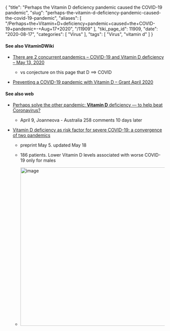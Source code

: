 {
    "title": "Perhaps the Vitamin D deficiency pandemic caused the COVID-19 pandemic",
    "slug": "perhaps-the-vitamin-d-deficiency-pandemic-caused-the-covid-19-pandemic",
    "aliases": [
        "/Perhaps+the+Vitamin+D+deficiency+pandemic+caused+the+COVID-19+pandemic+-+Aug+17+2020",
        "/11909"
    ],
    "tiki_page_id": 11909,
    "date": "2020-08-17",
    "categories": [
        "Virus"
    ],
    "tags": [
        "Virus",
        "vitamin d"
    ]
}


#### See also VitaminDWiki

* [There are 2 concurrent pandemics – COVID-19 and Vitamin D deficiency – May 13, 2020](/posts/there-are-2-concurrent-pandemics-covid-19-and-vitamin-d-deficiency)

   * vs conjecture on this page that D ==> COVID

* [Preventing a COVID-19 pandemic with Vitamin D – Grant April 2020](/posts/preventing-a-covid-19-pandemic-with-vitamin-d-grant)

#### See also web

* [Perhaps solve the other pandemic:  **Vitamin D**  deficiency — to help beat Coronavirus?](http://joannenova.com.au/2020/04/perhaps-solve-the-other-pandemic-vitamin-d-deficiency-to-help-beat-coronavirus/)

   * April 9, Joanneova - Australia 258 comments 10 days later

* [Vitamin D deficiency as risk factor for severe COVID-19: a convergence of two pandemics](https://www.medrxiv.org/content/10.1101/2020.05.01.20079376v2%20) 

   * preprint May 5. updated May 18

   * 186 patients. Lower Vitamin D levels associated with worse COVID-19 only for males

   * <img src="https://d378j1rmrlek7x.cloudfront.net/attachments/jpeg/two-pandemics.jpg" alt="image" width="500">

<!-- ~tc~ (alias(Perhaps the Vitamin D deficieny pandemic caused the COVID-19 pandemic)) ~/tc~ -->

<!-- ~tc~ (alias(Perhaps the Vitamin D deficiency pandemic caused the COVID-19 pandemic)) ~/tc~ -->
